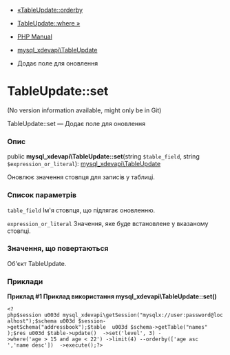 - [«TableUpdate::orderby](mysql-xdevapi-tableupdate.orderby.md)
- [TableUpdate::where »](mysql-xdevapi-tableupdate.where.md)

- [PHP Manual](index.md)
- [mysql_xdevapi\TableUpdate](class.mysql-xdevapi-tableupdate.md)
- Додає поле для оновлення

# TableUpdate::set

(No version information available, might only be in Git)

TableUpdate::set — Додає поле для оновлення

### Опис

public **mysql_xdevapi\TableUpdate::set**(string `$table_field`, string
`$expression_or_literal`):
[mysql_xdevapi\TableUpdate](class.mysql-xdevapi-tableupdate.md)

Оновлює значення стовпця для записів у таблиці.

### Список параметрів

`table_field`
Ім'я стовпця, що підлягає оновленню.

`expression_or_literal`
Значення, яке буде встановлене у вказаному стовпці.

### Значення, що повертаються

Об'єкт TableUpdate.

### Приклади

**Приклад #1 Приклад використання **mysql_xdevapi\TableUpdate::set()****

` <?php$session u003d mysql_xdevapi\getSession("mysqlx://user:password@localhost");$schema u003d $session->getSchema("addressbook");$table  u003d $schema->getTable("names" );$res u003d $table->update()  ->set('level', 3) ->where('age > 15 and age < 22') ->limit(4) --orderby(['age asc ','name desc'])  ->execute();?> `
